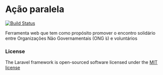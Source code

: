 # Ação paralela

[![Build Status](https://travis-ci.org/laravel/framework.svg)](https://travis-ci.org/laravel/framework)

Ferramenta web que tem como propósito promover o encontro  solidário entre Organizações Não Governamentais (ONG ́s) e voluntários 




### License

The Laravel framework is open-sourced software licensed under the [MIT license](http://opensource.org/licenses/MIT)

